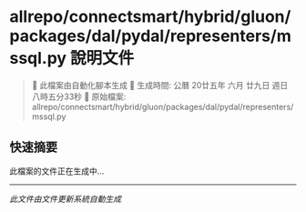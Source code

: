 # allrepo/connectsmart/hybrid/gluon/packages/dal/pydal/representers/mssql.py 說明文件

> 🚧 此檔案由自動化腳本生成
> 📅 生成時間: 公曆 20廿五年 六月 廿九日 週日 八時五分33秒
> 📂 原始檔案: allrepo/connectsmart/hybrid/gluon/packages/dal/pydal/representers/mssql.py

## 快速摘要
此檔案的文件正在生成中...

<!-- 實際使用時，這裡會是 Claude Code 生成的完整文件內容 -->

---
*此文件由文件更新系統自動生成*
